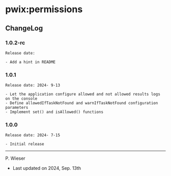 # pwix:permissions

## ChangeLog

### 1.0.2-rc

    Release date: 

    - Add a hint in README

### 1.0.1

    Release date: 2024- 9-13

    - Let the application configure allowed and not allowed results logs on the console
    - Define allowedIfTaskNotFound and warnIfTaskNotFound configuration parameters
    - Implement set() and isAllowed() functions

### 1.0.0

    Release date: 2024- 7-15

    - Initial release

---
P. Wieser
- Last updated on 2024, Sep. 13th
